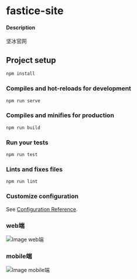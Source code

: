 # fastice-site

#### Description
坚冰官网

## Project setup
```
npm install
```

### Compiles and hot-reloads for development
```
npm run serve
```

### Compiles and minifies for production
```
npm run build
```

### Run your tests
```
npm run test
```

### Lints and fixes files
```
npm run lint
```

### Customize configuration
See [Configuration Reference](https://cli.vuejs.org/config/).

### web端
![Image web端](https://github.com/xudaile/fastice-tech/tree/master/static/other/web.png)

### mobile端
![Image mobile端](https://github.com/xudaile/fastice-tech/tree/master/static/other/web.png)
